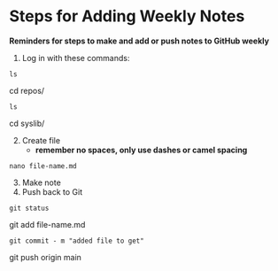 # Steps for Adding Weekly Notes

**Reminders for steps to make and add or push notes to GitHub weekly**

1. Log in with these commands:

```
ls
```
cd repos/
```
ls
```
cd syslib/

2. Create file
	- **remember no spaces, only use dashes or camel spacing**
```
nano file-name.md
```
3. Make note
4. Push back to Git

```
git status
```
git add file-name.md
```
git commit - m "added file to get"
```
git push origin main
```
